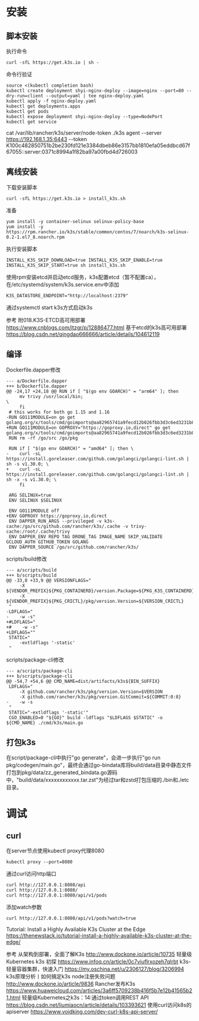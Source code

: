 # 安装

## 脚本安装
执行命令
```
curl -sfL https://get.k3s.io | sh -
```
命令行验证
```
source <(kubectl completion bash)
kubectl create deployment shyi-nginx-deploy --image=nginx --port=80 --dry-run=client --output=yaml | tee nginx-deploy.yaml
kubectl apply -f nginx-deploy.yaml
kubectl get deployments.apps
kubectl get pods
kubectl expose deployment shyi-nginx-deploy --type=NodePort
kubectl get service
```


cat /var/lib/rancher/k3s/server/node-token
./k3s agent --server https://192.168.1.35:6443 --token K100c482850751b2be230fd121e3384dbeb86e3157bb1810efa05eddbcd67f67055::server:0371c8994a1f82ba97a00fbd4d726003

## 离线安装
下载安装脚本
```
curl -sfL https://get.k3s.io > install_k3s.sh
```
准备
```
yum install -y container-selinux selinux-policy-base
yum install -y https://rpm.rancher.io/k3s/stable/common/centos/7/noarch/k3s-selinux-0.2-1.el7_8.noarch.rpm
```
执行安装脚本
```
INSTALL_K3S_SKIP_DOWNLOAD=true INSTALL_K3S_SKIP_ENABLE=true INSTALL_K3S_SKIP_START=true sh install_k3s.sh
```
使用rpm安装etcd并启动etcd服务，k3s配置etcd（暂不配置ca），在/etc/systemd/system/k3s.service.env中添加
```
K3S_DATASTORE_ENDPOINT="http://localhost:2379"
```
通过systemctl start k3s方式启动k3s


参考
附018.K3S-ETCD高可用部署
https://www.cnblogs.com/itzgr/p/12886477.html
基于etcd的k3s高可用部署
https://blog.csdn.net/qingdao666666/article/details/104612119

## 编译
Dockerfile.dapper修改
```
--- a/Dockerfile.dapper
+++ b/Dockerfile.dapper
@@ -24,17 +24,18 @@ RUN if [ "$(go env GOARCH)" = "arm64" ]; then
     mv trivy /usr/local/bin;                                                                                \
     fi
 # this works for both go 1.15 and 1.16
-RUN GO111MODULE=on go get golang.org/x/tools/cmd/goimports@aa82965741a9fecd12b026fbb3d3c6ed3231b8f8
+RUN GO111MODULE=on GOPROXY="https://goproxy.io,direct" go get golang.org/x/tools/cmd/goimports@aa82965741a9fecd12b026fbb3d3c6ed3231b8f8
 RUN rm -rf /go/src /go/pkg

 RUN if [ "$(go env GOARCH)" = "amd64" ]; then \
-    curl -sL https://install.goreleaser.com/github.com/golangci/golangci-lint.sh | sh -s v1.30.0; \
+    curl -sL https://install.goreleaser.com/github.com/golangci/golangci-lint.sh | sh -x -s v1.30.0; \
     fi

 ARG SELINUX=true
 ENV SELINUX $SELINUX

 ENV GO111MODULE off
+ENV GOPROXY https://goproxy.io,direct
 ENV DAPPER_RUN_ARGS --privileged -v k3s-cache:/go/src/github.com/rancher/k3s/.cache -v trivy-cache:/root/.cache/trivy
 ENV DAPPER_ENV REPO TAG DRONE_TAG IMAGE_NAME SKIP_VALIDATE GCLOUD_AUTH GITHUB_TOKEN GOLANG
 ENV DAPPER_SOURCE /go/src/github.com/rancher/k3s/
```
scripts/build修改
```
--- a/scripts/build
+++ b/scripts/build
@@ -33,8 +33,9 @@ VERSIONFLAGS="
     -X ${VENDOR_PREFIX}${PKG_CONTAINERD}/version.Package=${PKG_K3S_CONTAINERD}
     -X ${VENDOR_PREFIX}${PKG_CRICTL}/pkg/version.Version=${VERSION_CRICTL}
 "
-LDFLAGS="
-    -w -s"
+#LDFLAGS="
+#    -w -s"
+LDFLAGS=""
 STATIC="
     -extldflags '-static'
 "
```
scripts/package-cli修改
```
--- a/scripts/package-cli
+++ b/scripts/package-cli
@@ -54,7 +54,6 @@ CMD_NAME=dist/artifacts/k3s${BIN_SUFFIX}
 LDFLAGS="
     -X github.com/rancher/k3s/pkg/version.Version=$VERSION
     -X github.com/rancher/k3s/pkg/version.GitCommit=${COMMIT:0:8}
-    -w -s
 "
 STATIC="-extldflags '-static'"
 CGO_ENABLED=0 "${GO}" build -ldflags "$LDFLAGS $STATIC" -o ${CMD_NAME} ./cmd/k3s/main.go
```

## 打包k3s
在script/package-cli中执行"go generate"，会进一步执行"go run pkg/codegen/main.go"，最终会通过go-bindata库将build/data目录中静态文件打包到pkg/data/zz_generated_bindata.go源码中，"build/data/xxxxxxxxxxxx.tar.zst"为经过tar和zstd打包压缩的./bin和./etc目录。

# 调试

## curl
在server节点使用kubectl proxy代理8080
```
kubectl proxy --port=8080
```
通过curl访问http端口
```
curl http://127.0.0.1:8080/api
curl http://127.0.0.1:8080/
curl http://127.0.0.1:8080/api/v1/pods
```
添加watch参数
```
curl http://127.0.0.1:8080/api/v1/pods?watch=true
```


Tutorial: Install a Highly Available K3s Cluster at the Edge
https://thenewstack.io/tutorial-install-a-highly-available-k3s-cluster-at-the-edge/

参考
从架构到部署，全面了解K3s
http://www.dockone.io/article/10735
轻量级 Kubernetes k3s 初探
https://www.infoq.cn/article/0c7viuflrxozeh7qlrbt
k3s-轻量容器集群，快速入门
https://my.oschina.net/u/2306127/blog/3206994
k3s原理分析丨如何搞定k3s node注册失败问题
http://www.dockone.io/article/9836
Rancher发布K3s
https://www.huaweicloud.com/articles/3a6ff5709238b416f5b7e12b41565b21.html
轻量级Kubernetes之k3s：14:通过token调用REST API
https://blog.csdn.net/liumiaocn/article/details/103393621
使用curl访问k8s的apiserver
https://www.voidking.com/dev-curl-k8s-api-server/
